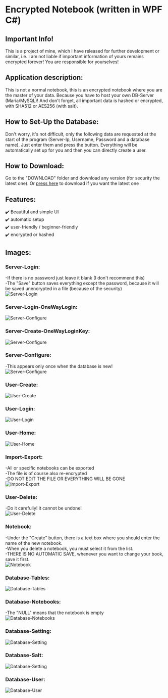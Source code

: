 ﻿﻿<h1>Encrypted Notebook (written in WPF C#)</h1>

## Important Info!
This is a project of mine, which I have released for further 
development or similar, i.e. I am not liable if important information 
of yours remains encrypted forever! You are responsible for yourselves!


## Application description:

This is not a normal notebook, this is an encrypted notebook 
where you are the master of your data. Because you have to 
host your own DB-Server (Maria/MySQL)! And don't forget, all 
important data is hashed or encrypted, with SHA512 or AES256 (with salt).


## How to Set-Up the Database:
Don't worry, it's not difficult, only the following data are requested 
at the start of the program (Server-Ip, Username, Password and a 
database name). Just enter them and press the button. Everything 
will be automatically set up for you and then you can directly create a user.


## How to Download:

Go to the "DOWNLOAD" folder and download any version (for security the latest one). 
Or [press here](https://github.com/Schecher1/Encrypted-Notebook/raw/master/DOWNLOAD/Latest%20Version.zip) to download if you want the latest one


## Features:

✔️ Beautiful and simple UI			                                                                                                    	<br/>
✔️ automatic setup							                                                                                                      <br/>
✔️ user-friendly / beginner-friendly	                                                                                                <br/>
✔️ encrypted or hashed                                                                                                                <br/>

## Images:
### Server-Login:
-If there is no password just leave it blank (I don't recommend this)                                                                 <br/>
-The "Save" button saves everything except the password, because it will be saved unencrypted in a file (because of the security)     <br/>
![Server-Login](IMAGES/Version%202.2.0.0/ServerLogin.PNG)

### Server-Login-OneWayLogin:                                                                                
![Server-Configure](IMAGES/Version%202.2.0.0/ServerLoginOneWayLogin.PNG)

### Server-Create-OneWayLoginKey:                                                                                   
![Server-Configure](IMAGES/Version%202.2.0.0/ServerCreateOneWayLoginKey.PNG)	

### Server-Configure:
-This appears only once when the database is new!                                                                                     <br/>
![Server-Configure](IMAGES/Version%201.0.0.0/ServerConfigure.PNG)


### User-Create:
![User-Create](IMAGES/Version%201.0.0.0/UserCreate.PNG)


### User-Login:
![User-Login](IMAGES/Version%201.0.0.0/UserLogin.PNG)


### User-Home:
![User-Home](IMAGES/Version%202.1.0.0/UserHomeMenu.PNG)


### Import-Export:
-All or specific notebooks can be exported																								<br/>
-The file is of course also re-encrypted																									<br/>
-DO NOT EDIT THE FILE OR EVERYTHING WILL BE GONE																			<br/>
![Import-Export](IMAGES/Version%202.1.0.0/NotebookExportImport.PNG)


### User-Delete:
-Do it carefully! it cannot be undone!																										<br/>
![User-Delete](IMAGES/Version%202.1.0.0/UserDelete.PNG)


### Notebook:
-Under the "Create" button, there is a text box where you should enter the name of the new notebook.                                  <br/>
-When you delete a notebook, you must select it from the list.                                                                        <br/>
-THERE IS NO AUTOMATIC SAVE, whenever you want to change your book, save it first.                                                    <br/>
![Notebook](IMAGES/Version%202.1.0.0/Notebook.PNG)


### Database-Tables:
![Database-Tables](IMAGES/Version%202.2.0.0/DB-Tables.PNG)


### Database-Notebooks:
-The "NULL" means that the notebook is empty                                                                                          <br/>
![Database-Notebooks](IMAGES/Version%201.1.0.0/DB-Table-Notebooks.PNG)


### Database-Setting:
![Database-Setting](IMAGES/Version%201.1.0.0/DB-Table-Setting.PNG)


### Database-Salt:
![Database-Setting](IMAGES/Version%201.0.0.0/DB-Table-Salt.PNG)


### Database-User:
![Database-User](IMAGES/Version%201.0.0.0/DB-Table-User.PNG)
